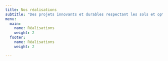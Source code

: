 ```yaml
---
title: Nos réalisations
subtitle: "Des projets innovants et durables respectant les sols et optimisant leurs bienfaits rendus"
menu:
  main:
    name: Réalisations
    weight: 2
  footer:
    name: Réalisations
    weight: 2

---
```

